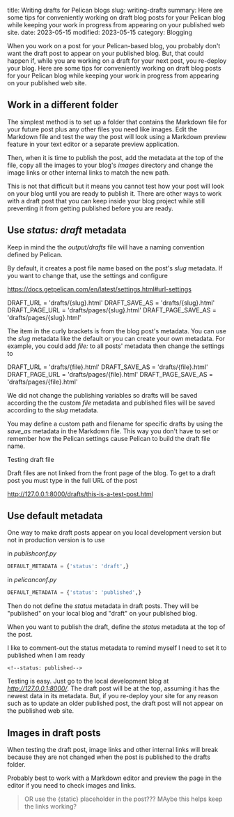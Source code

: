 title: Writing drafts for Pelican blogs
slug: writing-drafts
summary: Here are some tips for conveniently working on draft blog posts for your Pelican blog while keeping your work in progress from appearing on your published web site.
date: 2023-05-15
modified: 2023-05-15
category: Blogging
<!--status: draft-->

When you work on a post for your Pelican-based blog, you probably don't want the draft post to appear on your published blog. But, that could happen if, while you are working on a draft for your next post, you re-deploy your blog. Here are some tips for conveniently working on draft blog posts for your Pelican blog while keeping your work in progress from appearing on your published web site.

## Work in a different folder

The simplest method is to set up a folder that contains the Markdown file for your future post plus any other files you need like images. Edit the Markdown file and test the way the post will look using a Markdown preview feature in your text editor or a separate preview application.

Then, when it is time to publish the post, add the metadata at the top of the file, copy all the images to your blog's *images* directory and change the image links or other internal links to match the new path. 

This is not that difficult but it means you cannot test how your post will look on your blog until you are ready to publish it. There are other ways to work with a draft post that you can keep inside your blog project while still preventing it from getting published before you are ready.

## Use *status: draft* metadata

Keep in mind the the *output/drafts* file will have a naming convention defined by Pelican. 

By default, it creates a post file name based on the post's *slug* metadata. If you want to change that, use the settings and configure

https://docs.getpelican.com/en/latest/settings.html#url-settings

DRAFT_URL = 'drafts/{slug}.html'
DRAFT_SAVE_AS = 'drafts/{slug}.html'
DRAFT_PAGE_URL = 'drafts/pages/{slug}.html'
DRAFT_PAGE_SAVE_AS = 'drafts/pages/{slug}.html'

The item in the curly brackets is from the blog post's metadata. You can use the *slug* metadata like the default or you can create your own metadata. For example, you could add *file:* to all posts' metadata then change the settings to  

DRAFT_URL = 'drafts/{file}.html'
DRAFT_SAVE_AS = 'drafts/{file}.html'
DRAFT_PAGE_URL = 'drafts/pages/{file}.html'
DRAFT_PAGE_SAVE_AS = 'drafts/pages/{file}.html'

We did not change the publishing variables so drafts will be saved according the the custom *file* metadata and published files will be saved according to the *slug* metadata.

You may define a custom path and filename for specific drafts by using the *save_as* metadata in the Markdown file. This way you don't have to set or remember how the Pelican settings cause Pelican to build the draft file name.

Testing draft file

Draft files are not linked from the front page of the blog. To get to a draft post you must type in the full URL of the post

http://127.0.0.1:8000/drafts/this-is-a-test-post.html

## Use default metadata

One way to make draft posts appear on you local development version but not in production version is to use 

in *publishconf.py*

```python
DEFAULT_METADATA = {'status': 'draft',}
```

in *pelicanconf.py*

```python
DEFAULT_METADATA = {'status': 'published',}
```

Then do not define the *status* metadata in draft posts. They will be "published" on your local blog and "draft" on your published blog.

When you want to publish the draft, define the *status* metadata at the top of the post.

I like to comment-out the status metadata to remind myself I need to set it to published when I am ready

```
<!--status: published-->
```

Testing is easy. Just go to the local development blog at *http://127.0.0.1:8000/*. The draft post will be at the top, assuming it has the newest data in its metadata. But, if you re-deploy your site for any reason such as to update an older published post, the draft post will not appear on the published web site.

## Images in draft posts

When testing the draft post, image links and other internal links will break because they are not changed when the post is published to the drafts folder. 

Probably best to work with a Markdown editor and preview the page in the editor if you need to check images and links.

> OR use the {static} placeholder in the post??? MAybe this helps keep the links working?

